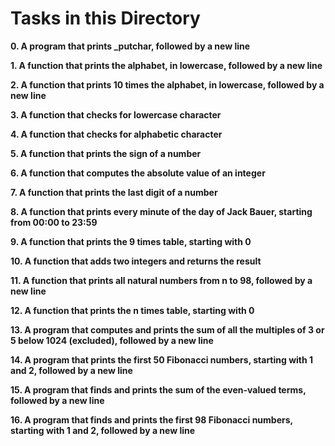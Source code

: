 # **Tasks in this Directory**

**0. A program that prints _putchar, followed by a new line**

**1. A function that prints the alphabet, in lowercase, followed by a new line**

**2. A function that prints 10 times the alphabet, in lowercase, followed by a new line**

**3. A function that checks for lowercase character**

**4. A function that checks for alphabetic character**

**5. A function that prints the sign of a number**

**6. A function that computes the absolute value of an integer**

**7. A function that prints the last digit of a number**

**8. A function that prints every minute of the day of Jack Bauer, starting from 00:00 to 23:59**

**9. A function that prints the 9 times table, starting with 0**

**10. A function that adds two integers and returns the result**

**11. A function that prints all natural numbers from n to 98, followed by a new line**

**12. A function that prints the n times table, starting with 0**

**13. A program that computes and prints the sum of all the multiples of 3 or 5 below 1024 (excluded), followed by a new line**

**14. A program that prints the first 50 Fibonacci numbers, starting with 1 and 2, followed by a new line**

**15. A program that finds and prints the sum of the even-valued terms, followed by a new line**

**16. A program that finds and prints the first 98 Fibonacci numbers, starting with 1 and 2, followed by a new line**

